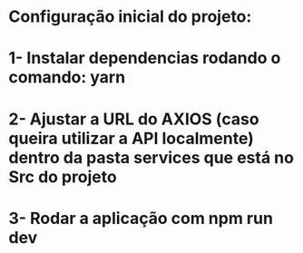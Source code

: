 # Configuração inicial do projeto:

# 1- Instalar dependencias rodando o comando: yarn

# 2- Ajustar a URL do AXIOS (caso queira utilizar a API localmente) dentro da pasta services que está no Src do projeto

# 3- Rodar a aplicação com npm run dev
